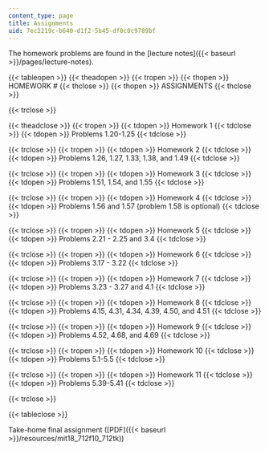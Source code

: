 ```yaml
---
content_type: page
title: Assignments
uid: 7ec2219c-b640-d1f2-5b45-df0c0c9789bf
---
```


The homework problems are found in the [lecture notes]({{< baseurl >}}/pages/lecture-notes).

{{< tableopen >}}
{{< theadopen >}}
{{< tropen >}}
{{< thopen >}}
HOMEWORK #
{{< thclose >}}
{{< thopen >}}
ASSIGNMENTS
{{< thclose >}}

{{< trclose >}}

{{< theadclose >}}
{{< tropen >}}
{{< tdopen >}}
Homework 1
{{< tdclose >}}
{{< tdopen >}}
Problems 1.20-1.25
{{< tdclose >}}

{{< trclose >}}
{{< tropen >}}
{{< tdopen >}}
Homework 2
{{< tdclose >}}
{{< tdopen >}}
Problems 1.26, 1.27, 1.33, 1.38, and 1.49
{{< tdclose >}}

{{< trclose >}}
{{< tropen >}}
{{< tdopen >}}
Homework 3
{{< tdclose >}}
{{< tdopen >}}
Problems 1.51, 1.54, and 1.55
{{< tdclose >}}

{{< trclose >}}
{{< tropen >}}
{{< tdopen >}}
Homework 4
{{< tdclose >}}
{{< tdopen >}}
Problems 1.56 and 1.57 (problem 1.58 is optional)
{{< tdclose >}}

{{< trclose >}}
{{< tropen >}}
{{< tdopen >}}
Homework 5
{{< tdclose >}}
{{< tdopen >}}
Problems 2.21 - 2.25 and 3.4
{{< tdclose >}}

{{< trclose >}}
{{< tropen >}}
{{< tdopen >}}
Homework 6
{{< tdclose >}}
{{< tdopen >}}
Problems 3.17 - 3.22
{{< tdclose >}}

{{< trclose >}}
{{< tropen >}}
{{< tdopen >}}
Homework 7
{{< tdclose >}}
{{< tdopen >}}
Problems 3.23 - 3.27 and 4.1
{{< tdclose >}}

{{< trclose >}}
{{< tropen >}}
{{< tdopen >}}
Homework 8
{{< tdclose >}}
{{< tdopen >}}
Problems 4.15, 4.31, 4.34, 4.39, 4.50, and 4.51
{{< tdclose >}}

{{< trclose >}}
{{< tropen >}}
{{< tdopen >}}
Homework 9
{{< tdclose >}}
{{< tdopen >}}
Problems 4.52, 4.68, and 4.69
{{< tdclose >}}

{{< trclose >}}
{{< tropen >}}
{{< tdopen >}}
Homework 10
{{< tdclose >}}
{{< tdopen >}}
Problems 5.1-5.5
{{< tdclose >}}

{{< trclose >}}
{{< tropen >}}
{{< tdopen >}}
Homework 11
{{< tdclose >}}
{{< tdopen >}}
Problems 5.39-5.41
{{< tdclose >}}

{{< trclose >}}

{{< tableclose >}}

Take-home final assignment ([PDF]({{< baseurl >}}/resources/mit18_712f10_712tk))